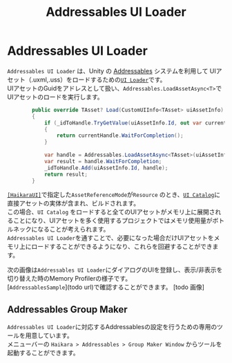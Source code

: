 ﻿---
title: Addressables UI Loader
---

# Addressables UI Loader

`Addressables UI Loader` は、Unity
の [Addressables](https://docs.unity3d.com/ja/Packages/com.unity.addressables@1.20/manual/index.html) システムを利用して
UIアセット（.uxml,.uss）をロードするための[`UI Loader`](../haikara-core/ui-catalog.md#ui-loader)です。  
UIアセットのGuidをアドレスとして扱い、`Addressables.LoadAssetAsync<T>`でUIアセットのロードを実行します。

```csharp
        public override TAsset? Load(CustomUIInfo<TAsset> uiAssetInfo)
        {
            if (_idToHandle.TryGetValue(uiAssetInfo.Id, out var currentHandle))
            {
                return currentHandle.WaitForCompletion();
            }
            
            var handle = Addressables.LoadAssetAsync<TAsset>(uiAssetInfo.Id);
            var result = handle.WaitForCompletion;
            _idToHandle.Add(uiAssetInfo.Id, handle);
            return result;
        }
```

[`[HaikaraUI]`](../haikara-core/haikara-ui-attribute.md#haikaraui-attribute)で指定した`AssetReferenceMode`が`Resource`
のとき、[`UI Catalog`](../haikara-core/ui-catalog.md)に直接アセットの実体が含まれ、ビルドされます。  
この場合、`UI Catalog`
をロードすると全てのUIアセットがメモリ上に展開されることになり、UIアセットを多く使用するプロジェクトではメモリ使用量がボトルネックになることが考えられます。  
`Addressables UI Loader`を通すことで、必要になった場合だけUIアセットをメモリ上にロードすることができるようになり、これらを回避することができます。  

次の画像は`Addressables UI Loader`にダイアログのUIを登録し、表示/非表示を切り替えた時のMemory Profilerの様子です。    
[`AddressablesSample`](todo url)で確認することができます。
[todo 画像]


## Addressables Group Maker

`Addressables UI Loader`に対応するAddressablesの設定を行うための専用のツールを用意しています。  
メニューバーの `Haikara > Addressables > Group Maker Window` からツールを起動することができます。  
